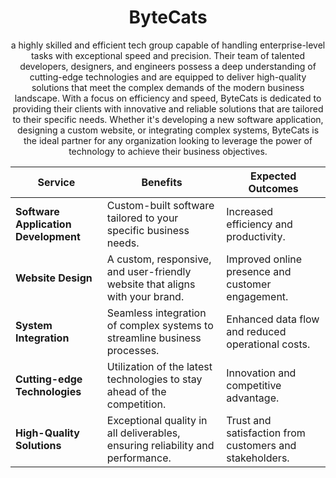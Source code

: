 <div align="center";>


# ByteCats
a highly skilled and efficient tech group capable of handling enterprise-level tasks with exceptional speed and precision. Their team of talented developers, designers, and engineers possess a deep understanding of cutting-edge technologies and are equipped to deliver high-quality solutions that meet the complex demands of the modern business landscape. With a focus on efficiency and speed, ByteCats is dedicated to providing their clients with innovative and reliable solutions that are tailored to their specific needs. Whether it's developing a new software application, designing a custom website, or integrating complex systems, ByteCats is the ideal partner for any organization looking to leverage the power of technology to achieve their business objectives.

| Service | Benefits | Expected Outcomes |
| --- | --- | --- |
| **Software Application Development** | Custom-built software tailored to your specific business needs. | Increased efficiency and productivity. |
| **Website Design** | A custom, responsive, and user-friendly website that aligns with your brand. | Improved online presence and customer engagement. |
| **System Integration** | Seamless integration of complex systems to streamline business processes. | Enhanced data flow and reduced operational costs. |
| **Cutting-edge Technologies** | Utilization of the latest technologies to stay ahead of the competition. | Innovation and competitive advantage. |
| **High-Quality Solutions** | Exceptional quality in all deliverables, ensuring reliability and performance. | Trust and satisfaction from customers and stakeholders. |

</div>

